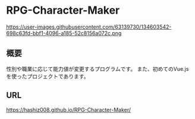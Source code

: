 # RPG-Character-Maker
https://user-images.githubusercontent.com/63139730/134603542-698c63fd-bbf1-4096-a185-52c8156a072c.png

## 概要
性別や職業に応じて能力値が変更するプログラムです。
また、初めてのVue.jsを使ったプロジェクトであります。

## URL
https://hashiz008.github.io/RPG-Character-Maker/
